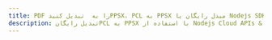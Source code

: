 ---title: PDF را به  تبدیل کنیدPPSX، PCL به PPSX مبدل رایگان یا Nodejs SDKdescription: تبدیل رایگانPCL به PPSX با استفاده از Nodejs Cloud APIs & SDK همچنین اسناد PDF را در Cloud ایجاد، ویرایش و رندر کنید.---